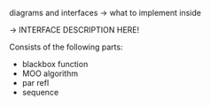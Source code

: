
diagrams and interfaces
-> what to implement inside

-> INTERFACE DESCRIPTION HERE!


Consists of the following parts:
- blackbox function
- MOO algorithm
- par refl
- sequence

